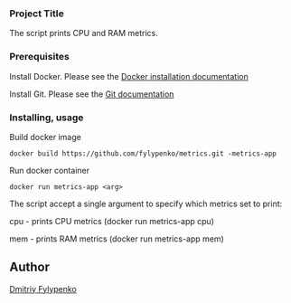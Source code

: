 ### Project Title

The script prints CPU and RAM metrics.

### Prerequisites

Install Docker. Please see the [Docker installation documentation](https://docs.docker.com/install/)

Install Git. Please see the [Git documentation](https://git-scm.com/docs)

### Installing, usage

Build docker image
```
docker build https://github.com/fylypenko/metrics.git -metrics-app
```
Run docker container
```
docker run metrics-app <arg>
```
The script accept a single argument to specify which metrics set to print:

cpu - prints CPU metrics (docker run metrics-app cpu)

mem - prints RAM metrics (docker run metrics-app mem)

## Author

[Dmitriy Fylypenko](https://github.com/fylypenko)
